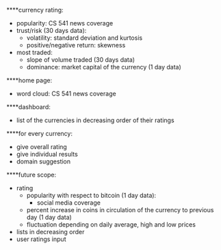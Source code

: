 ****currency rating:
- popularity: CS 541 news coverage
- trust/risk (30 days data):
    - volatility: standard deviation and kurtosis
    - positive/negative return: skewness
- most traded:
    - slope of volume traded (30 days data)
    - dominance: market capital of the currency (1 day data)

****home page:
- word cloud: CS 541 news coverage

****dashboard:
- list of the currencies in decreasing order of their ratings

****for every currency:
- give overall rating
- give individual results
- domain suggestion

****future scope:
- rating
    - popularity with respect to bitcoin (1 day data):
        - social media coverage
    - percent increase in coins in circulation of the currency to previous day (1 day data)
    - fluctuation depending on daily average, high and low prices
- lists in decreasing order
- user ratings input
